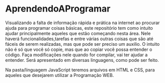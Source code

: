 # AprendendoAProgramar

Visualizando a falta de informação rápida e prática na internet ao procurar ajuda para programar coisas básicas, este repositório tem como intuito ajudar principalmente aqueles que estão começando nesta área. Nele haverá funcionalidades,tarefas e entre várias outras coisas que são até fáceis de serem realizadas, mas que pode ser preciso um auxilio.  O intuito não é só que você só copie, mas que ao copiar você possa entender o código. Faça modificações nele quando for compilar, vai ter ajudar a entender. Será apresentado em diversas linguagens, como pode ser feito.

Na pasta/linguagem JavaScript teremos arquivos em HTML e CSS, para aqueles que desejarem utilizar a Programação WEB.
